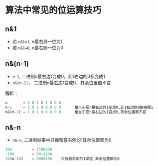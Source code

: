 # 算法中常见的位运算技巧


## n&1

- 若 `n&1=1`, n最右测一位为1
- 若 `n&1=0`, n最右侧一位为0

## n&(n-1)

- `n-1`, 二进制n最右边1变成0，此1右边的0都变成1
- `n&(n-1)`， 二进制n最右边1变成0，其余位置值不变

解析：

```sql
n       = 1 0 1 0 1 0 0 0 
n-1     = 1 0 1 0 0 0 0 0      相当于把n最右边的1变成0,此1右边的0都编程1
n&(n-1) = 1 0 1 0 0 0 0 0      相当于把n最右边的1变成0,其余位置都不变
```

## n&-n

- `n&-n`, 二进制结果中只保留最右侧的1其余位置都为0

```sql
100         = 1100100
-100        = 0011100
100&-100    = 0000100    只有最右侧的1保留,其余位置都为0
```

